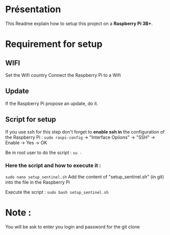 # Présentation
This Readme explain how to setup this project on a **Raspberry Pi 3B+**.

# Requirement for setup

## WIFI
Set the Wifi country 
Connect the Raspberry Pi to a Wifi

## Update
If the Raspberry Pi propose an update, do it.

## Script for setup
If you use ssh for this step don't forget to **enable ssh in** the configuration of the Raspberry Pi : 
`sudo raspi-config` -> "Interface Opiions" -> "SSH" -> Enable -> Yes -> OK

Be in root user to do the script : `su -`

### Here the script and how to execute it :
`sudo nano setup_sentinel.sh`
Add the content of "setup_sentinel.sh" (in git) into the file in the Raspberry Pi

Execute the script :
`sudo bash setup_sentinel.sh`

# Note :
You will be ask to enter you login and password for the git clone